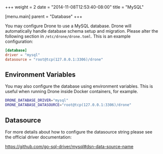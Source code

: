 +++
weight = 2
date = "2014-11-08T12:53:40-08:00"
title = "MySQL"

[menu.main]
parent = "Database"
+++

You may configure Drone to use a MySQL database. Drone will automatically handle database schema setup and migration. Please alter the following section in `/etc/drone/drone.toml`. This is an example configuration:

```toml
[database]
driver = "mysql"
datasource = "root@tcp(127.0.0.1:3306)/drone"
```

## Environment Variables

You may also configure the database using environment variables. This is useful when running Drone inside Docker containers, for example.

```bash
DRONE_DATABASE_DRIVER="mysql"
DRONE_DATABASE_DATASOURCE="root@tcp(127.0.0.1:3306)/drone"
```

## Datasource

For more details about how to configure the datasource string please see the official driver documentation:

https://github.com/go-sql-driver/mysql#dsn-data-source-name
